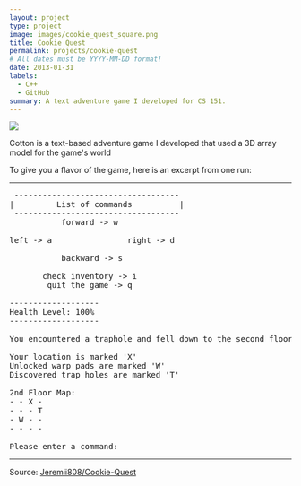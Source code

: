 ```yaml
---
layout: project
type: project
image: images/cookie_quest_square.png
title: Cookie Quest
permalink: projects/cookie-quest
# All dates must be YYYY-MM-DD format!
date: 2013-01-31
labels:
  - C++
  - GitHub
summary: A text adventure game I developed for CS 151.
---
```


<img class="ui image" src="{{ site.baseurl }}/images/cotton-header.png">

Cotton is a text-based adventure game I developed that used a 3D array model for the game's world

To give you a flavor of the game, here is an excerpt from one run:

<hr>

<pre>
 -----------------------------------
|         List of commands          |
 -----------------------------------
           forward -> w

left -> a                right -> d

           backward -> s

       check inventory -> i
        quit the game -> q

-------------------
Health Level: 100%
-------------------

You encountered a traphole and fell down to the second floor

Your location is marked 'X'
Unlocked warp pads are marked 'W'
Discovered trap holes are marked 'T'

2nd Floor Map:
- - X -
- - - T
- W - -
- - - -

Please enter a command:
</pre>

<hr>

Source: <a href="https://github.com/Jeremii808/Cookie-Quest" target="_blank"><i class="large github icon "></i>Jeremii808/Cookie-Quest</a>

